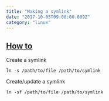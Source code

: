 ```yaml
---
title: "Making a symlink"
date: "2017-10-05T09:00:00.009Z"
category: "linux"
---
```

## [How to](https://stackoverflow.com/questions/1951742/how-to-symlink-a-file-in-linux)
Create a symlink
```
ln -s /path/to/file /path/to/symlink
```
Create/update a symlink
```
ln -sf /path/to/file /path/to/symlink
```
